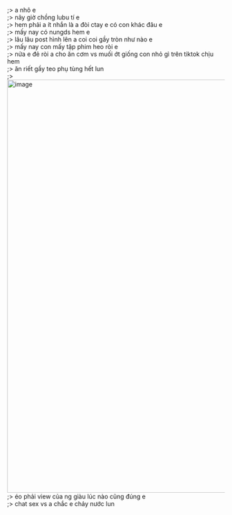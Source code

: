 ;> a nhô e<br>
;> nãy giờ chồng lubu tí e<br>
;> hem phải a ít nhắn là a đòi ctay e có con khác đâu e<BR>
;> mấy nay có nungds hem e<br>
;> lâu lâu post hình lên a coi coi gầy tròn như nào e<br>
;> mấy nay con mấy tập phim heo ròi e<br>
;> nửa e đẻ ròi a cho ăn cơm vs muối ớt giống con nhỏ gì trên tiktok chịu hem<br>
;> ăn riết gầy teo phụ tùng hết lun<br>
;> <img width="1003" height="956" alt="image" src="https://github.com/user-attachments/assets/f5831a4a-6373-46af-b624-77e58a16af27" /><br>
;> éo phải view của ng giàu lúc nào cũng đúng e<br>
;> chat sex vs a chắc e chảy nước lun
